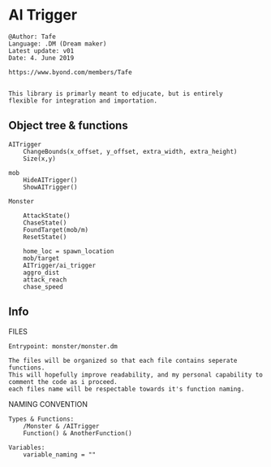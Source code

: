 # AI Trigger

    @Author: Tafe
	Language: .DM (Dream maker)
	Latest update: v01
	Date: 4. June 2019

	https://www.byond.com/members/Tafe


	This library is primarly meant to edjucate, but is entirely
	flexible for integration and importation.

## Object tree & functions
~~~~
AITrigger
    ChangeBounds(x_offset, y_offset, extra_width, extra_height)
    Size(x,y)

mob
    HideAITrigger()
    ShowAITrigger()

Monster

    AttackState()
    ChaseState()
    FoundTarget(mob/m)
    ResetState()

    home_loc = spawn_location
    mob/target
    AITrigger/ai_trigger
    aggro_dist
    attack_reach
    chase_speed
~~~~



## Info
FILES

	Entrypoint: monster/monster.dm

	The files will be organized so that each file contains seperate functions.
	This will hopefully improve readability, and my personal capability to
	comment the code as i proceed.
	each files name will be respectable towards it's function naming.


NAMING CONVENTION

	Types & Functions:
		/Monster & /AITrigger
		Function() & AnotherFunction()

	Variables:
		variable_naming = ""


